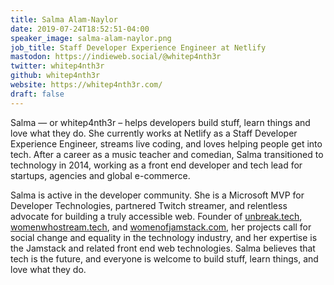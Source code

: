 ```yaml
---
title: Salma Alam-Naylor
date: 2019-07-24T18:52:51-04:00
speaker_image: salma-alam-naylor.png
job_title: Staff Developer Experience Engineer at Netlify
mastodon: https://indieweb.social/@whitep4nth3r
twitter: whitep4nth3r
github: whitep4nth3r
website: https://whitep4nth3r.com/
draft: false
---
```


Salma — or whitep4nth3r – helps developers build stuff, learn things and love what they do. She currently works at Netlify as a Staff Developer Experience Engineer, streams live coding, and loves helping people get into tech. After a career as a music teacher and comedian, Salma transitioned to technology in 2014, working as a front end developer and tech lead for startups, agencies and global e-commerce.

Salma is active in the developer community. She is a Microsoft MVP for Developer Technologies, partnered Twitch streamer, and relentless advocate for building a truly accessible web. Founder of [unbreak.tech](https://unbreak.tech), [womenwhostream.tech](https://womenwhostream.tech), and [womenofjamstack.com](http://womenofjamstack.com/), her projects call for social change and equality in the technology industry, and her expertise is the Jamstack and related front end web technologies. Salma believes that tech is the future, and everyone is welcome to build stuff, learn things, and love what they do.
